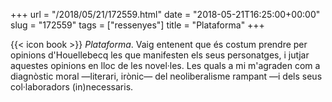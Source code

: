 +++
url = "/2018/05/21/172559.html"
date = "2018-05-21T16:25:00+00:00"
slug = "172559"
tags = ["ressenyes"]
title = "Plataforma"
+++

{{< icon book >}} *Plataforma*. Vaig entenent que és costum prendre per opinions d'Houellebecq les que manifesten els seus personatges, i jutjar aquestes opinions en lloc de les novel·les. Les quals a mi m'agraden com a diagnòstic moral —literari, irònic— del neoliberalisme rampant —i dels seus col·laboradors (in)necessaris.

